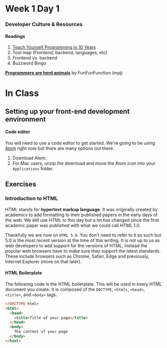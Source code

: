 # Week 1 Day 1

###  Developer Culture & Resources 

#### Readings
1. [Teach Yourself Programming in 10 Years](http://norvig.com/21-days.html)
2. Tool map (Frontend, backend, languages, etc)
3. Frontend vs. backend
4. Buzzword Bingo

**[Programmers are herd animals](https://www.youtube.com/watch?v=lrf6xuFq1Ms)** by FunFunFunction (mpj)


# In Class

## Setting up your front-end development environment

#### Code editor
You will need to use a code editor to get started. We're going to be using [Atom](https://atom.io) right now but there are many options out there.
  
1. Download Atom.
2. For Mac users, unzip the download and move the Atom icon into your `Applications` folder.
  
####  



## Exercises

### Introduction to HTML
HTML stands for **hypertext markup language**. It was originally created by academics to add formatting to their published papers in the early days of the web. We still use HTML to this day but a lot has changed since the first academic paper was published with what we could call HTML 1.0.

Thankfully we are now on `HTML 5.0`. You don't need to refer to it as such but 5.0 is the most recent version at the time of this writing. It is not up to us as web developers to add support for the versions of HTML, instead the popular web browsers have to make sure they support the latest standards. These include browsers such as Chrome, Safari, Edge and previously, Internet Explorer (more on that later).

#### HTML Boilerplate

The following code is the HTML boilerplate. This will be used in every HTML document you create. It is composed of the `DOCTYPE`, `<html>`, `<head>`, `<title>`, and `<body>` tags.

```html
<!DOCTYPE html>
<html>
  <head>
    <title>Title of your page</title>
  </head>
  <body>
    The content of your page
  </body>
</html>
```


